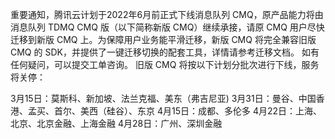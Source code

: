 重要通知，腾讯云计划于2022年6月前正式下线消息队列 CMQ，原产品能力将由消息队列 TDMQ CMQ 版（以下简称新版 CMQ）继续承接，请原 CMQ 用户尽快迁移到新版 CMQ 上。为保障用户业务能平滑迁移，新版 CMQ 将完全兼容旧版 CMQ 的 SDK，并提供了一键迁移切换的配套工具，详情请参考迁移文档。 如有任何疑问，可以提交工单咨询。
旧版 CMQ 将按以下计划分批次进行下线，服务将关停：

3月15日：莫斯科、新加坡、法兰克福、美东（弗吉尼亚)
3月31日：曼谷、中国香港、孟买、首尔、美西（硅谷）、东京
4月15日：成都、多伦多
4月22日：上海、北京、北京金融、上海金融
4月28日：广州、深圳金融

